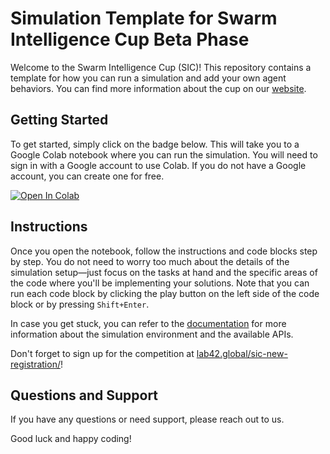 # Simulation Template for Swarm Intelligence Cup Beta Phase

Welcome to the Swarm Intelligence Cup (SIC)! This repository contains a template for how you can run a simulation and add your own agent behaviors. You can find more information about the cup on our [website](https://lab42.global/sic-new-homepage/).

## Getting Started

To get started, simply click on the badge below. This will take you to a Google Colab notebook where you can run the simulation. You will need to sign in with a Google account to use Colab. If you do not have a Google account, you can create one for free.

[![Open In Colab](https://colab.research.google.com/assets/colab-badge.svg)](https://colab.research.google.com/github/lab42-global/sic42-template/blob/main/sic-template.ipynb)

## Instructions

Once you open the notebook, follow the instructions and code blocks step by step. You do not need to worry too much about the details of the simulation setup—just focus on the tasks at hand and the specific areas of the code where you'll be implementing your solutions. Note that you can run each code block by clicking the play button on the left side of the code block or by pressing `Shift+Enter`. 

In case you get stuck, you can refer to the [documentation](https://sic.lab42.global) for more information about the simulation environment and the available APIs.

Don't forget to sign up for the competition at [lab42.global/sic-new-registration/](https://lab42.global/sic-new-registration/
)!

## Questions and Support

If you have any questions or need support, please reach out to us.

Good luck and happy coding!
